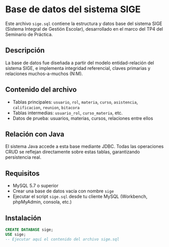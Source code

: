 # Base de datos del sistema SIGE

Este archivo `sige.sql` contiene la estructura y datos base del sistema SIGE (Sistema Integral de Gestión Escolar), desarrollado en el marco del TP4 del Seminario de Práctica.

##  Descripción

La base de datos fue diseñada a partir del modelo entidad-relación del sistema SIGE, e implementa integridad referencial, claves primarias y relaciones muchos-a-muchos (N:M).

## Contenido del archivo

- Tablas principales: `usuario`, `rol`, `materia`, `curso`, `asistencia`, `calificacion`, `reunion`, `bitacora`
- Tablas intermedias: `usuario_rol`, `curso_materia`, etc.
- Datos de prueba: usuarios, materias, cursos, relaciones entre ellos

##  Relación con Java

El sistema Java accede a esta base mediante JDBC. Todas las operaciones CRUD se reflejan directamente sobre estas tablas, garantizando persistencia real.

##  Requisitos

- MySQL 5.7 o superior
- Crear una base de datos vacía con nombre `sige`
- Ejecutar el script `sige.sql` desde tu cliente MySQL (Workbench, phpMyAdmin, consola, etc.)

##  Instalación

```sql
CREATE DATABASE sige;
USE sige;
-- Ejecutar aquí el contenido del archivo sige.sql
